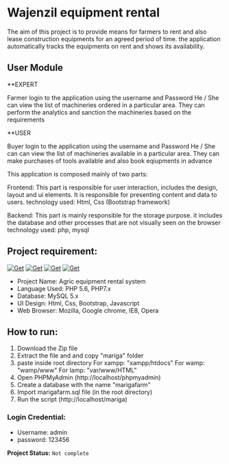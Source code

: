 # Wajenzil equipment rental 
The aim of this project is to provide means for farmers to rent and also lease construction 
equipments for an agreed period of time. the application automatically 
tracks the equipments on rent and shows its availability.


## User Module
**EXPERT

Farmer login to the application using the username and Password He / She can view 
the list of machineries ordered in a particular area. 
They can perform the analytics and sanction the machineries based on the requirements

**USER

Buyer login to the application using the username and Password He / She can can view
the list of machineries available in a particular area.
They can make purchases of tools available and also book eqiupments in advance


This application is composed mainly of two parts:

Frontend:
This part is responsible for user interaction, includes the design, layout and ui elements.
It is responsible for presenting content and data to users.
technology used: Html, Css (Bootstrap framework)

Backend:
This part is mainly responsible for the storage purpose.
it includes the database and other processes 
that are not visually seen on the browser
technology used: php, mysql

## Project requirement:
[![Get](https://img.shields.io/badge/Xampp-fb7a24)](https://www.apachefriends.org/)
[![Get](https://img.shields.io/badge/Wamp-blue)](https://www.wampserver.com/en/)
[![Get](https://img.shields.io/badge/Mamp-green)](https://www.mamp.info/en/downloads/) 
[![Get](https://img.shields.io/badge/Ampps-7f00ff)](https://ampps.com/downloads/)
- Project Name: Agric equipment rental system
- Language Used: PHP 5.6, PHP7.x
- Database: MySQL 5.x
- UI Design: Html, Css, Bootstrap, Javascript
- Web Browser: Mozilla, Google chrome, IE8, Opera

## How to run:
1) Download the Zip file
2) Extract the file and and copy "mariga" folder
3) paste inside root directory
For xampp: "xampp/htdocs"
For wamp:  "wamp/www"
For lamp:  "var/www/HTML"
4) Open PHPMyAdmin (http://localhost/phpmyadmin)
5) Create a database with the name "marigafarm"
6) Import marigafarm.sql file (in the root directory)
7) Run the script (http://localhost/mariga)

### Login Credential:
* Username: admin
* password: 123456

<b> Project Status:</b> ` Not complete `

